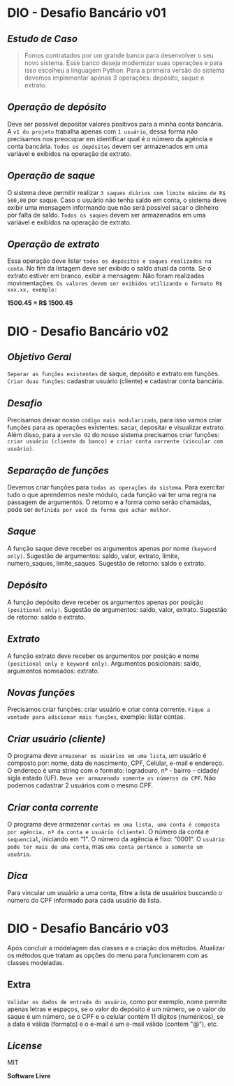 # DIO - Desafio Bancário v01

## *Estudo de Caso*

>Fomos contratados por um grande banco para desenvolver o seu novo sistema. Esse banco deseja modernizar suas operações e para isso escolheu a linguagem Python. Para a primeira versão do sistema devemos implementar apenas 3 operações: depósito, saque e extrato.

## *Operação de depósito*
Deve ser possível depositar valores positivos para a minha conta bancária. A `v1 do projeto` trabalha apenas com `1 usuário`, dessa forma não precisamos nos preocupar em identificar qual é o número da agência e conta bancária. `Todos os depósitos` devem ser armazenados em uma variável e exibidos na operação de extrato.

## *Operação de saque*
O sistema deve permitir realizar `3 saques diários com limite máximo de R$ 500,00` por saque. Caso o usuário não tenha saldo em conta, o sistema deve exibir uma mensagem informando que não será possível sacar o dinheiro por falta de saldo. `Todos os saques` devem ser armazenados em uma variável e exibidos na operação de extrato.

## *Operação de extrato*
Essa operação deve listar `todos os depósitos e saques realizados na conta`. No fim da listagem deve ser exibido o saldo atual da conta. Se o extrato estiver em branco, exibir a mensagem: Não foram realizadas movimentações.
`Os valores devem ser exibidos utilizando o formato R$ xxx.xx, exemplo:`

**1500.45 = R$ 1500.45**


# DIO - Desafio Bancário v02

## *Objetivo Geral*
`Separar as funções existentes` de saque, depósito e extrato em funções. `Criar duas funções`: cadastrar usuário (cliente) e cadastrar conta bancária.

## *Desafio*
Precisamos deixar nosso `código mais modularizado`, para isso vamos criar funções para as operações existentes: sacar, depositar e visualizar extrato. Além disso, para a `versão 02` do nosso sistema precisamos criar funções: `criar usuário (cliente do banco) e criar conta corrente (vincular com usuário)`.

## *Separação de funções*
Devemos criar funções para `todas as operações do sistema`. Para exercitar tudo o que aprendemos neste módulo, cada função vai ter uma regra na passagem de argumentos. O retorno e a forma como serão chamadas, pode ser `definida por você da forma que achar melhor`.

## *Saque*
A função saque deve receber os argumentos apenas por nome `(keyword only)`. Sugestão de argumentos: saldo, valor, extrato, limite, numero_saques, limite_saques. Sugestão de retorno: saldo e extrato.

## *Depósito*
A função depósito deve receber os argumentos apenas por posição `(positional only)`. Sugestão de argumentos: saldo, valor, extrato. Sugestão de retorno: saldo e extrato.

## *Extrato*
A função extrato deve receber os argumentos por posição e nome `(positional only e keyword only)`. Argumentos posicionais: saldo, argumentos nomeados: extrato.

## *Novas funções*
Precisamos criar funções: criar usuário e criar conta corrente. `Fique a vontade para adicionar mais funções`, exemplo: listar contas.

## *Criar usuário (cliente)*
O programa deve `armazenar os usuários em uma lista`, um usuário é composto por: nome, data de nascimento, CPF, Celular, e-mail e endereço. O endereço é uma string com o formato: logradouro, nº - bairro – cidade/ sigla estado (UF). `Deve ser armazenado somente os números do CPF`.  Não podemos cadastrar 2 usuários com o mesmo CPF.

## *Criar conta corrente*
O programa deve armazenar `contas em uma lista, uma conta é composta por agência, nº da conta e usuário (cliente)`. O número da conta é `sequencial`, iniciando em “1”. O número da agência é fixo: “0001”. O `usuário pode ter mais de uma conta`, mas `uma conta pertence a somente um usuário`.

## *Dica*
Para vincular um usuário a uma conta, filtre a lista de usuários buscando o número do CPF informado para cada usuário da lista.

# DIO - Desafio Bancário v03

Após concluir a modelagem das classes e a criação dos métodos. Atualizar os métodos que tratam as opções do menu para funcionarem com as classes modeladas.

## Extra

`Validar os dados de entrada do usuário`, como por exemplo, nome permite apenas letras e espaços, se o valor do depósito é um número, se o valor do saque é um número, se o CPF e o celular contém 11 dígitos (numéricos), se a data é válida (formato) e o e-mail é um e-mail válido (contem "@"), etc.

## *License*

MIT

**Software Livre**
